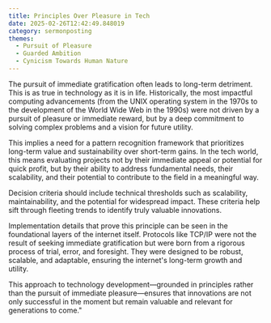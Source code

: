 ```yaml
---
title: Principles Over Pleasure in Tech
date: 2025-02-26T12:42:49.848019
category: sermonposting
themes:
  - Pursuit of Pleasure
  - Guarded Ambition
  - Cynicism Towards Human Nature
---
```

The pursuit of immediate gratification often leads to long-term detriment. This is as true in technology as it is in life. Historically, the most impactful computing advancements (from the UNIX operating system in the 1970s to the development of the World Wide Web in the 1990s) were not driven by a pursuit of pleasure or immediate reward, but by a deep commitment to solving complex problems and a vision for future utility.

This implies a need for a pattern recognition framework that prioritizes long-term value and sustainability over short-term gains. In the tech world, this means evaluating projects not by their immediate appeal or potential for quick profit, but by their ability to address fundamental needs, their scalability, and their potential to contribute to the field in a meaningful way.

Decision criteria should include technical thresholds such as scalability, maintainability, and the potential for widespread impact. These criteria help sift through fleeting trends to identify truly valuable innovations.

Implementation details that prove this principle can be seen in the foundational layers of the internet itself. Protocols like TCP/IP were not the result of seeking immediate gratification but were born from a rigorous process of trial, error, and foresight. They were designed to be robust, scalable, and adaptable, ensuring the internet's long-term growth and utility.

This approach to technology development—grounded in principles rather than the pursuit of immediate pleasure—ensures that innovations are not only successful in the moment but remain valuable and relevant for generations to come."